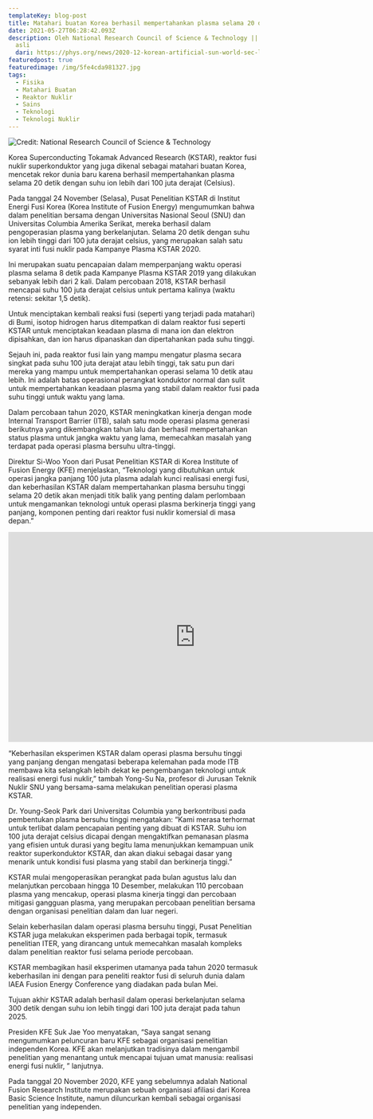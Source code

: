 ```yaml
---
templateKey: blog-post
title: Matahari buatan Korea berhasil mempertahankan plasma selama 20 detik
date: 2021-05-27T06:28:42.093Z
description: Oleh National Research Council of Science & Technology || Sumber
  asli
  dari: https://phys.org/news/2020-12-korean-artificial-sun-world-sec-long.html
featuredpost: true
featuredimage: /img/5fe4cda981327.jpg
tags:
  - Fisika
  - Matahari Buatan
  - Reaktor Nuklir
  - Sains
  - Teknologi
  - Teknologi Nuklir
---
```

![](https://scx1.b-cdn.net/csz/news/800a/2020/5fe4cda981327.jpg "Credit: National Research Council of Science & Technology")

Korea Superconducting Tokamak Advanced Research (KSTAR), reaktor fusi nuklir superkonduktor yang juga dikenal sebagai matahari buatan Korea, mencetak rekor dunia baru karena berhasil mempertahankan plasma selama 20 detik dengan suhu ion lebih dari 100 juta derajat (Celsius).

Pada tanggal 24 November (Selasa), Pusat Penelitian KSTAR di Institut Energi Fusi Korea (Korea Institute of Fusion Energy) mengumumkan bahwa dalam penelitian bersama dengan Universitas Nasional Seoul (SNU) dan Universitas Columbia Amerika Serikat, mereka berhasil dalam pengoperasian plasma yang berkelanjutan. Selama 20 detik dengan suhu ion lebih tinggi dari 100 juta derajat celsius, yang merupakan salah satu syarat inti fusi nuklir pada Kampanye Plasma KSTAR 2020.

Ini merupakan suatu pencapaian dalam memperpanjang waktu operasi plasma selama 8 detik pada Kampanye Plasma KSTAR 2019 yang dilakukan sebanyak lebih dari 2 kali. Dalam percobaan 2018, KSTAR berhasil mencapai suhu 100 juta derajat celsius untuk pertama kalinya (waktu retensi: sekitar 1,5 detik).

Untuk menciptakan kembali reaksi fusi (seperti yang terjadi pada matahari) di Bumi, isotop hidrogen harus ditempatkan di dalam reaktor fusi seperti KSTAR untuk menciptakan keadaan plasma di mana ion dan elektron dipisahkan, dan ion harus dipanaskan dan dipertahankan pada suhu tinggi.

Sejauh ini, pada reaktor fusi lain yang mampu mengatur plasma secara singkat pada suhu 100 juta derajat atau lebih tinggi, tak satu pun dari mereka yang mampu untuk mempertahankan operasi selama 10 detik atau lebih. Ini adalah batas operasional perangkat konduktor normal dan sulit untuk mempertahankan keadaan plasma yang stabil dalam reaktor fusi pada suhu tinggi untuk waktu yang lama.

Dalam percobaan tahun 2020, KSTAR meningkatkan kinerja dengan mode Internal Transport Barrier (ITB), salah satu mode operasi plasma generasi berikutnya yang dikembangkan tahun lalu dan berhasil mempertahankan status plasma untuk jangka waktu yang lama, memecahkan masalah yang terdapat pada operasi plasma bersuhu ultra-tinggi.

Direktur Si-Woo Yoon dari Pusat Penelitian KSTAR di Korea Institute of Fusion Energy (KFE) menjelaskan, “Teknologi yang dibutuhkan untuk operasi jangka panjang 100 juta plasma adalah kunci realisasi energi fusi, dan keberhasilan KSTAR dalam mempertahankan plasma bersuhu tinggi selama 20 detik akan menjadi titik balik yang penting dalam perlombaan untuk mengamankan teknologi untuk operasi plasma berkinerja tinggi yang panjang, komponen penting dari reaktor fusi nuklir komersial di masa depan.”

<iframe width="750" height="422" src="https://www.youtube.com/embed/L5XVQuA0Mto" title="YouTube video player" frameborder="0" allow="accelerometer; autoplay; clipboard-write; encrypted-media; gyroscope; picture-in-picture" allowfullscreen></iframe>

“Keberhasilan eksperimen KSTAR dalam operasi plasma bersuhu tinggi yang panjang dengan mengatasi beberapa kelemahan pada mode ITB membawa kita selangkah lebih dekat ke pengembangan teknologi untuk realisasi energi fusi nuklir,” tambah Yong-Su Na, profesor di Jurusan Teknik Nuklir SNU yang bersama-sama melakukan penelitian operasi plasma KSTAR.

Dr. Young-Seok Park dari Universitas Columbia yang berkontribusi pada pembentukan plasma bersuhu tinggi mengatakan: “Kami merasa terhormat untuk terlibat dalam pencapaian penting yang dibuat di KSTAR. Suhu ion 100 juta derajat celsius dicapai dengan mengaktifkan pemanasan plasma yang efisien untuk durasi yang begitu lama menunjukkan kemampuan unik reaktor superkonduktor KSTAR, dan akan diakui sebagai dasar yang menarik untuk kondisi fusi plasma yang stabil dan berkinerja tinggi.”

KSTAR mulai mengoperasikan perangkat pada bulan agustus lalu dan melanjutkan percobaan hingga 10 Desember, melakukan 110 percobaan plasma yang mencakup, operasi plasma kinerja tinggi dan percobaan mitigasi gangguan plasma, yang merupakan percobaan penelitian bersama dengan organisasi penelitian dalam dan luar negeri.

Selain keberhasilan dalam operasi plasma bersuhu tinggi, Pusat Penelitian KSTAR juga melakukan eksperimen pada berbagai topik, termasuk penelitian ITER, yang dirancang untuk memecahkan masalah kompleks dalam penelitian reaktor fusi selama periode percobaan.

KSTAR membagikan hasil eksperimen utamanya pada tahun 2020 termasuk keberhasilan ini dengan para peneliti reaktor fusi di seluruh dunia dalam IAEA Fusion Energy Conference yang diadakan pada bulan Mei.

Tujuan akhir KSTAR adalah berhasil dalam operasi berkelanjutan selama 300 detik dengan suhu ion lebih tinggi dari 100 juta derajat pada tahun 2025.

Presiden KFE Suk Jae Yoo menyatakan, “Saya sangat senang mengumumkan peluncuran baru KFE sebagai organisasi penelitian independen Korea. KFE akan melanjutkan tradisinya dalam mengambil penelitian yang menantang untuk mencapai tujuan umat manusia: realisasi energi fusi nuklir, ” lanjutnya.

Pada tanggal 20 November 2020, KFE yang sebelumnya adalah National Fusion Research Institute merupakan sebuah organisasi afiliasi dari Korea Basic Science Institute, namun diluncurkan kembali sebagai organisasi penelitian yang independen.
